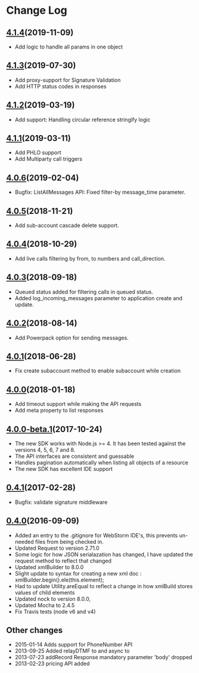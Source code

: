 # Change Log

## [4.1.4](https://github.com/plivo/plivo-node/releases/tag/v4.1.3)(2019-11-09)
-  Add logic to handle all params in one object


## [4.1.3](https://github.com/plivo/plivo-node/releases/tag/v4.1.3)(2019-07-30)
-  Add proxy-support for Signature Validation
-  Add HTTP status codes in responses 

## [4.1.2](https://github.com/plivo/plivo-node/releases/tag/v4.1.2)(2019-03-19)
-  Add support: Handling circular reference stringify logic

## [4.1.1](https://github.com/plivo/plivo-node/releases/tag/v4.1.1)(2019-03-11)
-  Add PHLO support
-  Add Multiparty call triggers

## [4.0.6](https://github.com/plivo/plivo-node/releases/tag/v4.0.6)(2019-02-04)
- Bugfix: ListAllMessages API: Fixed filter-by message_time parameter. 

## [4.0.5](https://github.com/plivo/plivo-node/releases/tag/v4.0.5)(2018-11-21)
- Add sub-account cascade delete support.

## [4.0.4](https://github.com/plivo/plivo-node/releases/tag/v4.0.4)(2018-10-29)
- Add live calls filtering by from, to numbers and call_direction.

## [4.0.3](https://github.com/plivo/plivo-node/releases/tag/v4.0.3)(2018-09-18)
- Queued status added for filtering calls in queued status.
- Added log_incoming_messages parameter to application create and update.

## [4.0.2](https://github.com/plivo/plivo-node/releases/tag/v4.0.2)(2018-08-14)
- Add Powerpack option for sending messages.

## [4.0.1](https://github.com/plivo/plivo-node/releases/tag/v4.0.1)(2018-06-28)
- Fix create subaccount method to enable subaccount while creation

## [4.0.0](https://github.com/plivo/plivo-node/releases/tag/v4.0.0)(2018-01-18)
- Add timeout support while making the API requests
- Add meta property to list responses

## [4.0.0-beta.1](https://github.com/plivo/plivo-node/releases/tag/v4.0.0-beta.1)(2017-10-24)
- The new SDK works with Node.js >= 4. It has been tested against the versions 4, 5, 6, 7 and 8.
- The API interfaces are consistent and guessable
- Handles pagination automatically when listing all objects of a resource
- The new SDK has excellent IDE support

## [0.4.1](https://github.com/plivo/plivo-node/releases/tag/v0.4.1)(2017-02-28)
- Bugfix: validate signature middleware

## [0.4.0](https://github.com/plivo/plivo-node/releases/tag/v0.4.0)(2016-09-09)
- Added an entry to the .gitignore for WebStorm IDE's, this prevents un-needed files from being checked in.   
- Updated Request to version 2.71.0     
- Some logic for how JSON serialazation has changed, I have updated the request method to reflect that changed   
- Updated xmlBuilder to 8.0.0     
- Slight update to syntax for creating a new xml doc : xmlBuilder.begin().ele(this.element);
- Had to update Utility.areEqual to reflect a change in how xmlBuild stores values of child elements   
- Updated nock to version 8.0.0,   
- Updated Mocha to 2.4.5
- Fix Travis tests (node v6 and v4)

## Other changes
- 2015-01-14 Adds support for PhoneNumber API
- 2013-09-25 Added relayDTMF to <Conference> and async to <DTMF>
- 2013-07-23 addRecord Response mandatory parameter 'body' dropped
- 2013-02-23 pricing API added
